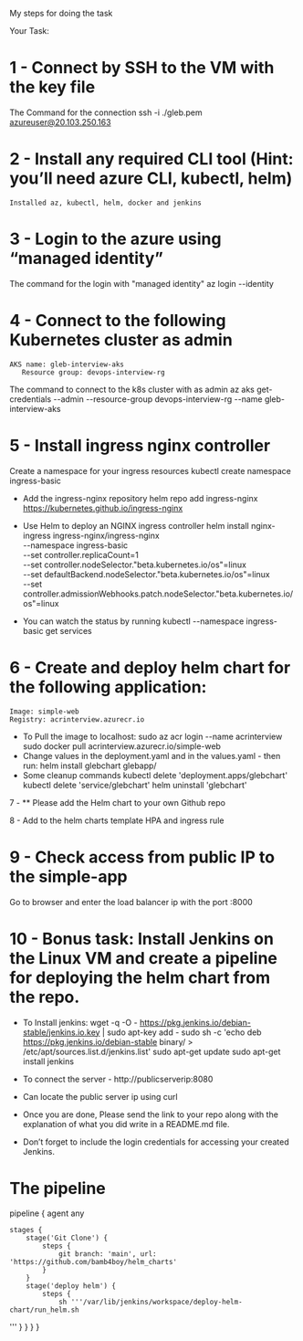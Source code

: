 My steps for doing the task



Your Task:
# 1 - Connect by SSH to the VM with the key file
The Command for the connection
    ssh -i ./gleb.pem azureuser@20.103.250.163


# 2 - Install any required CLI tool (Hint: you’ll need azure CLI, kubectl, helm)
    Installed az, kubectl, helm, docker and jenkins
    

# 3 - Login to the azure using “managed identity”
The command for the login with "managed identity"
az login --identity


# 4 - Connect to the following Kubernetes cluster as admin
	AKS name: gleb-interview-aks
       Resource group: devops-interview-rg
The command to connect to the k8s cluster with as admin
az aks get-credentials --admin --resource-group devops-interview-rg --name gleb-interview-aks


# 5 - Install ingress nginx controller
Create a namespace for your ingress resources
kubectl create namespace ingress-basic

- Add the ingress-nginx repository
helm repo add ingress-nginx https://kubernetes.github.io/ingress-nginx

- Use Helm to deploy an NGINX ingress controller
helm install nginx-ingress ingress-nginx/ingress-nginx \
    --namespace ingress-basic \
    --set controller.replicaCount=1 \
    --set controller.nodeSelector."beta\.kubernetes\.io/os"=linux \
    --set defaultBackend.nodeSelector."beta\.kubernetes\.io/os"=linux \
    --set controller.admissionWebhooks.patch.nodeSelector."beta\.kubernetes\.io/os"=linux
- You can watch the status by running
kubectl --namespace ingress-basic get services


# 6 - Create and deploy helm chart for the following application:
    Image: simple-web
    Registry: acrinterview.azurecr.io   
- To Pull the image to localhost:
sudo az acr login --name acrinterview
sudo docker pull acrinterview.azurecr.io/simple-web
- Change values in the deployment.yaml and in the values.yaml - then run:
helm install glebchart glebapp/
- Some cleanup commands
kubectl delete 'deployment.apps/glebchart'
kubectl delete 'service/glebchart'
helm uninstall 'glebchart'


 7 - ** Please add the Helm chart to your own Github repo

 8 - Add to the helm charts template HPA and ingress rule

 # 9 - Check access from public IP to the simple-app
 Go to browser and enter the load balancer ip with the port :8000

 # 10 - Bonus task: Install Jenkins on the Linux VM and create a pipeline for deploying the helm chart from the repo.
 - To Install jenkins:
    wget -q -O - https://pkg.jenkins.io/debian-stable/jenkins.io.key | sudo apt-key add -
    sudo sh -c 'echo deb https://pkg.jenkins.io/debian-stable binary/ > \
        /etc/apt/sources.list.d/jenkins.list'
    sudo apt-get update
    sudo apt-get install jenkins
 - To connect the server - http://publicserverip:8080
 - Can locate the public server ip using curl

 - Once you are done, Please send the link to your repo along with the explanation of what you did write in a README.md file.
 - Don’t forget to include the login credentials for accessing your created Jenkins.
 # The pipeline
    
pipeline {
    agent any

    stages {
        stage('Git Clone') {
            steps {
                git branch: 'main', url: 'https://github.com/bamb4boy/helm_charts'
            }
        }
        stage('deploy helm') {
            steps {
                sh '''/var/lib/jenkins/workspace/deploy-helm-chart/run_helm.sh
'''
            }
        }
    }
}


